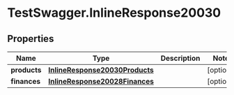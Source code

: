 # TestSwagger.InlineResponse20030

## Properties

Name | Type | Description | Notes
------------ | ------------- | ------------- | -------------
**products** | [**InlineResponse20030Products**](InlineResponse20030Products.md) |  | [optional] 
**finances** | [**InlineResponse20028Finances**](InlineResponse20028Finances.md) |  | [optional] 


